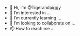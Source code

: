 - 👋 Hi, I’m @Tigerandpiggy
- 👀 I’m interested in ...
- 🌱 I’m currently learning ...
- 💞️ I’m looking to collaborate on ...
- 📫 How to reach me ...

<!---
Tigerandpiggy/Tigerandpiggy is a ✨ special ✨ repository because its `README.md` (this file) appears on your GitHub profile.
You can click the Preview link to take a look at your changes.
--->
